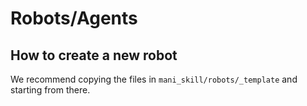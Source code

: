 # Robots/Agents


## How to create a new robot

We recommend copying the files in `mani_skill/robots/_template` and starting from there. 
